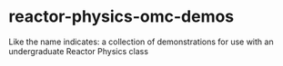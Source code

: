 # reactor-physics-omc-demos
Like the name indicates: a collection of demonstrations for  use with an undergraduate Reactor Physics class
